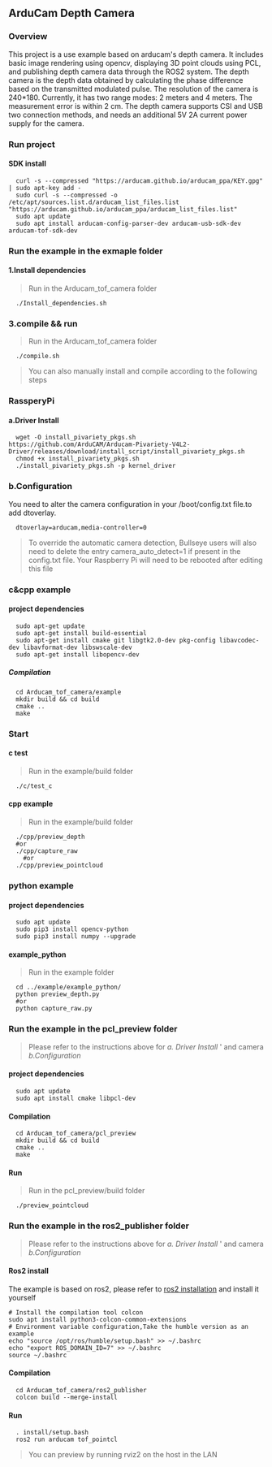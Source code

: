 ## ArduCam Depth Camera 
### Overview
This project is a use example based on arducam's depth camera. It includes basic image rendering using opencv, displaying 3D point clouds using PCL, and publishing depth camera data through the ROS2 system.
The depth camera is the depth data obtained by calculating the phase difference based on the transmitted modulated pulse. The resolution of the camera is 240*180. Currently, it has two range modes: 2 meters and 4 meters. The measurement error is within 2 cm.
The depth camera supports CSI and USB two connection methods, and needs an additional 5V 2A current power supply for the camera.
### Run project 
#### SDK install
```Shell
  curl -s --compressed "https://arducam.github.io/arducam_ppa/KEY.gpg" | sudo apt-key add -
  sudo curl -s --compressed -o /etc/apt/sources.list.d/arducam_list_files.list "https://arducam.github.io/arducam_ppa/arducam_list_files.list"
  sudo apt update
  sudo apt install arducam-config-parser-dev arducam-usb-sdk-dev arducam-tof-sdk-dev
```
### Run the example in the exmaple folder
#### 1.Install dependencies
> Run in the Arducam_tof_camera folder
```Shell
  ./Install_dependencies.sh
```
### 3.compile && run
> Run in the Arducam_tof_camera folder
```Shell
  ./compile.sh
```
> You can also manually install and compile according to the following steps
### RassperyPi
#### a.Driver Install
```Shell
  wget -O install_pivariety_pkgs.sh https://github.com/ArduCAM/Arducam-Pivariety-V4L2-Driver/releases/download/install_script/install_pivariety_pkgs.sh
  chmod +x install_pivariety_pkgs.sh
  ./install_pivariety_pkgs.sh -p kernel_driver
```
### b.Configuration
You need to alter the camera configuration in your /boot/config.txt file.to add dtoverlay.
```Shell
  dtoverlay=arducam,media-controller=0
```
> To override the automatic camera detection, Bullseye users will also need to delete the entry camera_auto_detect=1 if present in the config.txt file. Your Raspberry Pi will need to be rebooted after editing this file
### c&cpp example
#### project dependencies
```Shell
  sudo apt-get update
  sudo apt-get install build-essential
  sudo apt-get install cmake git libgtk2.0-dev pkg-config libavcodec-dev libavformat-dev libswscale-dev 
  sudo apt-get install libopencv-dev
```
##### Compilation
```Shell
  cd Arducam_tof_camera/example
  mkdir build && cd build
  cmake ..
  make
```
### Start
#### c test
> Run in the example/build folder
```Shell
  ./c/test_c
```
#### cpp example
> Run in the example/build folder
```Shell
  ./cpp/preview_depth
  #or
  ./cpp/capture_raw
    #or
  ./cpp/preview_pointcloud
```
### python example
#### project dependencies
```Shell
  sudo apt update
  sudo pip3 install opencv-python
  sudo pip3 install numpy --upgrade
```
#### example_python
> Run in the example folder
```Shell
  cd ../example/example_python/
  python preview_depth.py
  #or
  python capture_raw.py
```
### Run the example in the pcl_preview folder
> Please refer to the instructions above for  _*a. Driver Install*_ ' and camera _*b.Configuration*_
#### project dependencies
```Shell
  sudo apt update
  sudo apt install cmake libpcl-dev
```
#### Compilation
```Shell
  cd Arducam_tof_camera/pcl_preview
  mkdir build && cd build
  cmake ..
  make
```
#### Run
> Run in the pcl_preview/build folder
```Shell
  ./preview_pointcloud
```
### Run the example in the ros2_publisher folder
> Please refer to the instructions above for  _*a. Driver Install*_ ' and camera _*b.Configuration*_
#### Ros2 install
The example is based on ros2, please refer to [ros2 installation](https://docs.ros.org/en/humble/Installation/Ubuntu-Install-Debians.html) and install it yourself

```Shell
# Install the compilation tool colcon
sudo apt install python3-colcon-common-extensions
# Environment variable configuration,Take the humble version as an example
echo "source /opt/ros/humble/setup.bash" >> ~/.bashrc 
echo "export ROS_DOMAIN_ID=7" >> ~/.bashrc 
source ~/.bashrc 
```
#### Compilation
```Shell
  cd Arducam_tof_camera/ros2_publisher
  colcon build --merge-install
```
#### Run
```Shell
  . install/setup.bash 
  ros2 run arducam tof_pointcl
```
>You can preview by running rviz2 on the host in the LAN
